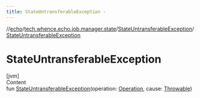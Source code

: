 ```yaml
---
title: StateUntransferableException -
---
```

//[echo](../../index.md)/[tech.whence.echo.job.manager.state](../index.md)/[StateUntransferableException](index.md)/[StateUntransferableException](-state-untransferable-exception.md)



# StateUntransferableException  
[jvm]  
Content  
fun [StateUntransferableException](-state-untransferable-exception.md)(operation: [Operation](../../tech.whence.echo.job.manager/-operation/index.md), cause: [Throwable](https://kotlinlang.org/api/latest/jvm/stdlib/kotlin/-throwable/index.html))  



